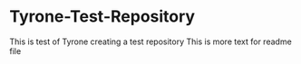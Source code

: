 # Tyrone-Test-Repository
This is test of Tyrone creating a test repository
This is more text for readme file
